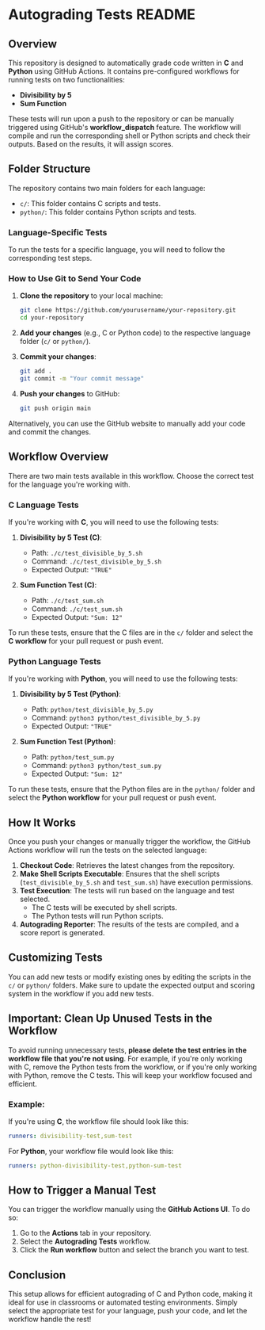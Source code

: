 # Autograding Tests README

## Overview

This repository is designed to automatically grade code written in **C** and **Python** using GitHub Actions. It contains pre-configured workflows for running tests on two functionalities:

- **Divisibility by 5**
- **Sum Function**

These tests will run upon a push to the repository or can be manually triggered using GitHub's **workflow_dispatch** feature. The workflow will compile and run the corresponding shell or Python scripts and check their outputs. Based on the results, it will assign scores.

## Folder Structure

The repository contains two main folders for each language:

- `c/`: This folder contains C scripts and tests.
- `python/`: This folder contains Python scripts and tests.

### Language-Specific Tests

To run the tests for a specific language, you will need to follow the corresponding test steps.

### How to Use Git to Send Your Code

1. **Clone the repository** to your local machine:
    ```bash
    git clone https://github.com/yourusername/your-repository.git
    cd your-repository
    ```

2. **Add your changes** (e.g., C or Python code) to the respective language folder (`c/` or `python/`).

3. **Commit your changes**:
    ```bash
    git add .
    git commit -m "Your commit message"
    ```

4. **Push your changes** to GitHub:
    ```bash
    git push origin main
    ```

Alternatively, you can use the GitHub website to manually add your code and commit the changes.

## Workflow Overview

There are two main tests available in this workflow. Choose the correct test for the language you're working with.

### C Language Tests

If you're working with **C**, you will need to use the following tests:

1. **Divisibility by 5 Test (C)**:
   - Path: `./c/test_divisible_by_5.sh`
   - Command: `./c/test_divisible_by_5.sh`
   - Expected Output: `"TRUE"`

2. **Sum Function Test (C)**:
   - Path: `./c/test_sum.sh`
   - Command: `./c/test_sum.sh`
   - Expected Output: `"Sum: 12"`

To run these tests, ensure that the C files are in the `c/` folder and select the **C workflow** for your pull request or push event.

### Python Language Tests

If you're working with **Python**, you will need to use the following tests:

1. **Divisibility by 5 Test (Python)**:
   - Path: `python/test_divisible_by_5.py`
   - Command: `python3 python/test_divisible_by_5.py`
   - Expected Output: `"TRUE"`

2. **Sum Function Test (Python)**:
   - Path: `python/test_sum.py`
   - Command: `python3 python/test_sum.py`
   - Expected Output: `"Sum: 12"`

To run these tests, ensure that the Python files are in the `python/` folder and select the **Python workflow** for your pull request or push event.

## How It Works

Once you push your changes or manually trigger the workflow, the GitHub Actions workflow will run the tests on the selected language:

1. **Checkout Code**: Retrieves the latest changes from the repository.
2. **Make Shell Scripts Executable**: Ensures that the shell scripts (`test_divisible_by_5.sh` and `test_sum.sh`) have execution permissions.
3. **Test Execution**: The tests will run based on the language and test selected.
   - The C tests will be executed by shell scripts.
   - The Python tests will run Python scripts.
4. **Autograding Reporter**: The results of the tests are compiled, and a score report is generated.

## Customizing Tests

You can add new tests or modify existing ones by editing the scripts in the `c/` or `python/` folders. Make sure to update the expected output and scoring system in the workflow if you add new tests.

## Important: Clean Up Unused Tests in the Workflow

To avoid running unnecessary tests, **please delete the test entries in the workflow file that you're not using**. For example, if you're only working with C, remove the Python tests from the workflow, or if you're only working with Python, remove the C tests. This will keep your workflow focused and efficient.

### Example:

If you're using **C**, the workflow file should look like this:

```yaml
runners: divisibility-test,sum-test
```

For **Python**, your workflow file would look like this:

```yaml
runners: python-divisibility-test,python-sum-test
```

## How to Trigger a Manual Test

You can trigger the workflow manually using the **GitHub Actions UI**. To do so:

1. Go to the **Actions** tab in your repository.
2. Select the **Autograding Tests** workflow.
3. Click the **Run workflow** button and select the branch you want to test.

## Conclusion

This setup allows for efficient autograding of C and Python code, making it ideal for use in classrooms or automated testing environments. Simply select the appropriate test for your language, push your code, and let the workflow handle the rest!
